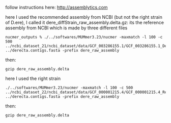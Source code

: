 follow instructions here:
http://assemblytics.com

here I used the recommended assembly from NCBI (but not the right strain of D.ere), I called it dere_diffStrain_raw_assembly.delta.gz:
its the reference assembly from NCBI which is made by three different files
```
nucmer_outputs % ./../softwares/MUMmer3.23/nucmer -maxmatch -l 100 -c 500 ../ncbi_dataset_21/ncbi_dataset/data/GCF_003286155.1/GCF_003286155.1_DereRS2_genomic.fna ../derecta.contigs.fasta -prefix dere_raw_assembly
```

then:
```
gzip dere_raw_assembly.delta
```

here I used the right strain
```
./../softwares/MUMmer3.23/nucmer -maxmatch -l 100 -c 500 ../ncbi_dataset_22/ncbi_dataset/data/GCF_000001215.4/GCF_000001215.4_Release_6_plus_ISO1_MT_genomic.fna ../derecta.contigs.fasta -prefix dere_raw_assembly
```
then:
```
gzip dere_raw_assembly.delta
```
